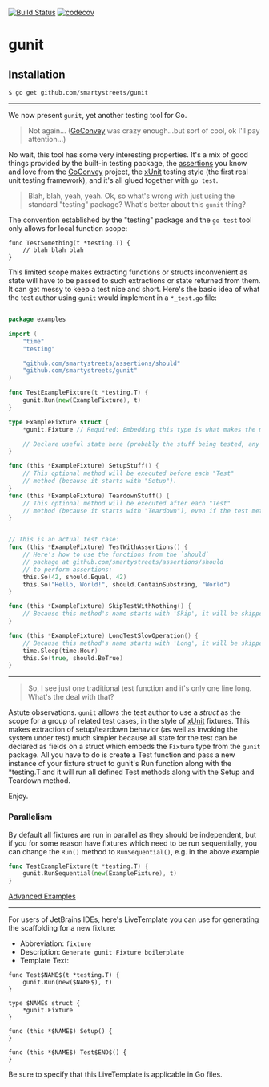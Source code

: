[![Build Status](https://travis-ci.org/smartystreets/gunit.svg?branch=master)](https://travis-ci.org/smartystreets/gunit)
[![codecov](https://codecov.io/gh/smartystreets/gunit/branch/master/graph/badge.svg)](https://codecov.io/gh/smartystreets/gunit)

# gunit

## Installation

```
$ go get github.com/smartystreets/gunit
```

-------------------------

We now present `gunit`, yet another testing tool for Go.

> Not again... ([GoConvey](http://goconvey.co) was crazy enough...but sort of cool, ok I'll pay attention...)

No wait, this tool has some very interesting properties. It's a mix of good things provided by the built-in testing package, the [assertions](https://github.com/smartystreets/assertions) you know and love from the [GoConvey](http://goconvey.co) project, the [xUnit](https://en.wikipedia.org/wiki/XUnit) testing style (the first real unit testing framework), and it's all glued together with `go test`.

> Blah, blah, yeah, yeah. Ok, so what's wrong with just using the standard "testing" package? What's better about this `gunit` thing?

The convention established by the "testing" package and the `go test` tool only allows for local function scope:

```
func TestSomething(t *testing.T) {
	// blah blah blah
}
```

This limited scope makes extracting functions or structs inconvenient as state will have to be passed to such extractions or state returned from them. It can get messy to keep a test nice and short. Here's the basic idea of what the test author using `gunit` would implement in a `*_test.go` file:

```go

package examples

import (
    "time"
	"testing"

	"github.com/smartystreets/assertions/should"
	"github.com/smartystreets/gunit"
)

func TestExampleFixture(t *testing.T) {
	gunit.Run(new(ExampleFixture), t)
}

type ExampleFixture struct {
	*gunit.Fixture // Required: Embedding this type is what makes the magic happen.

	// Declare useful state here (probably the stuff being tested, any fakes, etc...).
}

func (this *ExampleFixture) SetupStuff() {
	// This optional method will be executed before each "Test"
	// method (because it starts with "Setup").
}
func (this *ExampleFixture) TeardownStuff() {
	// This optional method will be executed after each "Test"
	// method (because it starts with "Teardown"), even if the test method panics.
}


// This is an actual test case:
func (this *ExampleFixture) TestWithAssertions() {
	// Here's how to use the functions from the `should`
	// package at github.com/smartystreets/assertions/should
	// to perform assertions:
	this.So(42, should.Equal, 42)
	this.So("Hello, World!", should.ContainSubstring, "World")
}

func (this *ExampleFixture) SkipTestWithNothing() {
	// Because this method's name starts with 'Skip', it will be skipped.
}

func (this *ExampleFixture) LongTestSlowOperation() {
	// Because this method's name starts with 'Long', it will be skipped if `go test` is run with the `short` flag.
	time.Sleep(time.Hour)
	this.So(true, should.BeTrue)
}
```

-------------------------

> So, I see just one traditional test function and it's only one line long. What's the deal with that?

Astute observations. `gunit` allows the test author to use a _struct_ as the scope for a group of related test cases, in the style of [xUnit](https://en.wikipedia.org/wiki/XUnit) fixtures. This makes extraction of setup/teardown behavior (as well as invoking the system under test) much simpler because all state for the test can be declared as fields on a struct which embeds the `Fixture` type from the `gunit` package. All you have to do is create a Test function and pass a new instance of your fixture struct to gunit's Run function along with the *testing.T and it will run all defined Test methods along with the Setup and Teardown method.

Enjoy.

### Parallelism
By default all fixtures are run in parallel as they should be independent, but if you for some reason have fixtures which need to be run sequentially, you can change the `Run()` method to `RunSequential()`, e.g. in the above example

```go
func TestExampleFixture(t *testing.T) {
	gunit.RunSequential(new(ExampleFixture), t)
}
```

[Advanced Examples](https://github.com/smartystreets/gunit/tree/master/advanced_examples)

----------------------------------------------------------------------------

For users of JetBrains IDEs, here's LiveTemplate you can use for generating the scaffolding for a new fixture:

- Abbreviation: `fixture`
- Description: `Generate gunit Fixture boilerplate`
- Template Text:

```
func Test$NAME$(t *testing.T) {
    gunit.Run(new($NAME$), t)
}

type $NAME$ struct {
    *gunit.Fixture
}

func (this *$NAME$) Setup() {
}

func (this *$NAME$) Test$END$() {
}

```

Be sure to specify that this LiveTemplate is applicable in Go files.
